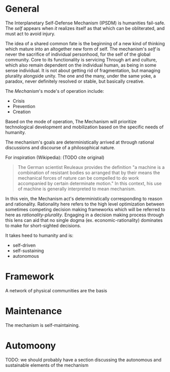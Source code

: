 # General 

The Interplanetary Self-Defense Mechanism (IPSDM) is humanities fail-safe.  The
_self_ appears when _it_ realizes itself as that which can be obliterated, and
must act to avoid injury. 

The idea of a shared common fate is the beginning of a new kind of thinking
which mature into an altogether new form of self. The mechanism's _self_ is
never the sacrifice of individual personhood, for the self of the global
community. Core to its functionality is servicing Through art and culture,
which also remain dependent on the individual human, as being in some sense
individual. It is not about getting rid of fragmentation, but managing
plurality alongside unity. The one and the many, under the same yoke, a
paradox, never definitely resolved or stable, but basically creative. 


The _Mechanism_'s mode's of operation include: 
 - Crisis 
 - Prevention 
 - Creation

Based on the mode of operation, The Mechanism will prioritize technological
development and mobilization based on the specific needs of humanity. 

The mechanism's goals are deterministically arrived at through rational
discussions and discourse of a philosophical nature. 

For inspiration (Wikipedia): (TODO cite original) 

 > The German scientist Reuleaux provides the definition "a machine is a
combination of resistant bodies so arranged that by their means the mechanical
forces of nature can be compelled to do work accompanied by certain determinate
motion." In this context, his use of machine is generally interpreted to
mean mechanism.

In this vein, the Mechanism act's deterministically corresponding to reason and
rationality. Rationality here refers to the high level optimization between
sometimes competing decision making frameworks which will be referred to here
as _rationality-plurality_. Engaging in a decision making process through this
lens can aid that no single dogma (ex. economic-rationality) dominates to
make for short-sighted decisions. 


It takes heed to humanity and is: 
 - self-driven
 - self-sustaining
 - autonomous 


# Framework 

A network of physical communities are the basis 


# Maintenance 

The mechanism is self-maintaining. 

# Automoony 

TODO: we should probably have a section discussing the autonomous and sustainable elements of the mechanism
